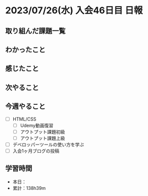 # 2023/07/26(水) 入会46日目 日報

## 取り組んだ課題一覧

## わかったこと

## 感じたこと

## 次やること

## 今週やること

- [ ] HTML/CSS
  - [ ] Udemy動画復習
  - [ ] アウトプット課題初級
  - [ ] アウトプット課題上級
- [ ] デベロッパーツールの使い方を学ぶ
- [ ] 入会1ヶ月ブログの投稿

## 学習時間

- 本日：
- 累計：138h39m
